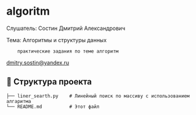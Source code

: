 # algoritm

Слушатель: Состин Дмитрий Александрович

Тема: Алгоритмы и структуры данных
      
        практические задания по теме алгоритм

dmitry.sostin@yandex.ru

## 📂 Структура проекта
```
├── liner_searth.py    # Линейный поиск по массиву с использованием алгаритма
└── README.md          # Этот файл
